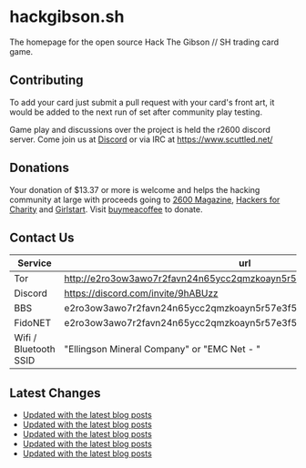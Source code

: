# hackgibson.sh
The homepage for the open source Hack The Gibson // SH trading card game.


## Contributing

To add your card just submit a pull request with your card's front art, it would be added to the next run of set after community play testing.

Game play and discussions over the project is held the r2600 discord server. Come join us at [Discord](https://discord.com/invite/9hABUzz) or via IRC at https://www.scuttled.net/


## Donations

Your donation of $13.37 or more is welcome and helps the hacking community at large with proceeds going to [2600 Magazine](https://2600.com/), [Hackers for Charity](https://hackersforcharity.org) and [Girlstart](https://girlstart.org).  Visit [buymeacoffee](https://www.buymeacoffee.com/hackgibson.sh) to donate.


## Contact Us

Service | url
-|-
Tor | http://e2ro3ow3awo7r2favn24n65ycc2qmzkoayn5r57e3f56nvjwdcgg32ad.onion
Discord | https://discord.com/invite/9hABUzz
BBS | e2ro3ow3awo7r2favn24n65ycc2qmzkoayn5r57e3f56nvjwdcgg32ad.onion:23
FidoNET | e2ro3ow3awo7r2favn24n65ycc2qmzkoayn5r57e3f56nvjwdcgg32ad.onion:24554
Wifi / Bluetooth SSID | "Ellingson Mineral Company" or "EMC Net - <fidonet address>"

## Latest Changes
<!-- BLOG-POST-LIST:START -->
- [Updated with the latest blog posts](https://github.com/DFW2600/hackgibson.sh/commit/45a3d8a247f4ccc4b89b2b15595b7105a9ffe77e)
- [Updated with the latest blog posts](https://github.com/DFW2600/hackgibson.sh/commit/fb32c9187801c12acac6e3d5b0c4586da02bc1e1)
- [Updated with the latest blog posts](https://github.com/DFW2600/hackgibson.sh/commit/af5d07c68cf943bbd63f694a23091529469edbba)
- [Updated with the latest blog posts](https://github.com/DFW2600/hackgibson.sh/commit/6e70b80ea9172290f69fce86b4d2361165b90348)
- [Updated with the latest blog posts](https://github.com/DFW2600/hackgibson.sh/commit/dda528e0cce56a602887fbcae6e205bc4e4df49d)
<!-- BLOG-POST-LIST:END -->
